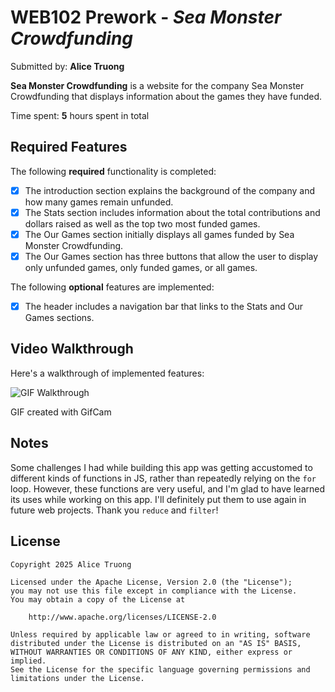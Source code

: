 # WEB102 Prework - *Sea Monster Crowdfunding*

Submitted by: **Alice Truong**

**Sea Monster Crowdfunding** is a website for the company Sea Monster Crowdfunding that displays information about the games they have funded.

Time spent: **5** hours spent in total

## Required Features

The following **required** functionality is completed:

* [x] The introduction section explains the background of the company and how many games remain unfunded.
* [x] The Stats section includes information about the total contributions and dollars raised as well as the top two most funded games.
* [x] The Our Games section initially displays all games funded by Sea Monster Crowdfunding.
* [x] The Our Games section has three buttons that allow the user to display only unfunded games, only funded games, or all games.

The following **optional** features are implemented:

<!-- * [ ] List anything else that you can get done to improve the app functionality! -->
* [x] The header includes a navigation bar that links to the Stats and Our Games sections.

## Video Walkthrough

Here's a walkthrough of implemented features:

<img src='/assets/preview.gif' width='' alt='GIF Walkthrough' />

<!-- Replace this with whatever GIF tool you used! -->
GIF created with GifCam  
<!-- Recommended tools:
[Kap](https://getkap.co/) for macOS
[ScreenToGif](https://www.screentogif.com/) for Windows
[peek](https://github.com/phw/peek) for Linux. -->

## Notes

<!-- Describe any challenges encountered while building the app. -->
Some challenges I had while building this app was getting accustomed to different kinds of functions in JS, rather than repeatedly relying on the `for` loop. However, these functions are very useful, and I'm glad to have learned its uses while working on this app. I'll definitely put them to use again in future web projects. Thank you `reduce` and `filter`!

## License

    Copyright 2025 Alice Truong

    Licensed under the Apache License, Version 2.0 (the "License");
    you may not use this file except in compliance with the License.
    You may obtain a copy of the License at

        http://www.apache.org/licenses/LICENSE-2.0

    Unless required by applicable law or agreed to in writing, software
    distributed under the License is distributed on an "AS IS" BASIS,
    WITHOUT WARRANTIES OR CONDITIONS OF ANY KIND, either express or implied.
    See the License for the specific language governing permissions and
    limitations under the License.

